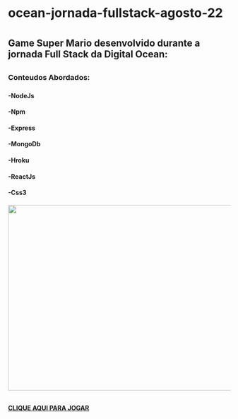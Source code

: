 <h1>ocean-jornada-fullstack-agosto-22<h1/>
<h2> Game Super Mario desenvolvido durante a jornada Full Stack da Digital Ocean:<h2/>
<h3> Conteudos Abordados:<h3>
<h4>-NodeJs<h4/>
<h4> -Npm<h4/>
<h4>-Express<h4/>
<h4>-MongoDb<h4/>
<h4> -Hroku<h4/>
<h4> -ReactJs<h4/>
<h4> -Css3<h4/>

<center> <img src="https://user-images.githubusercontent.com/107640792/188771623-c135ffbd-b4a2-4558-ab95-098af127171f.gif" width="945" height="420"></center><br/>

[CLIQUE AQUI PARA JOGAR](https://mario-game-samsung-ocean.vercel.app/)
